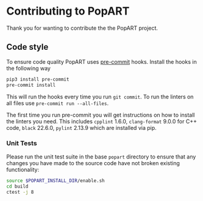 # Contributing to PopART

Thank you for wanting to contribute the the PopART project.

## Code style

To ensure code quality PopART uses [pre-commit](https://pre-commit.com) hooks.
Install the hooks in the following way

```sh
pip3 install pre-commit
pre-commit install
```

This will run the hooks every time you run `git commit`.
To run the linters on all files use `pre-commit run --all-files`.

The first time you run pre-commit you will get instructions on how to install
the linters you need. This includes `cpplint` 1.6.0, `clang-format` 9.0.0 for
C++ code, `black` 22.6.0, `pylint` 2.13.9 which are installed via pip.

### Unit Tests

Please run the unit test suite in the base `popart` directory to ensure that any changes you have made to the source code have not broken existing functionality:

```sh
source $POPART_INSTALL_DIR/enable.sh 
cd build
ctest -j 8
```
